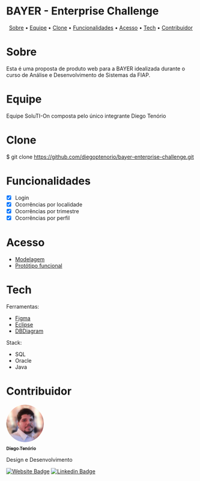 # BAYER - Enterprise Challenge

<p align="center">
 <a href="#sobre">Sobre</a> •
 <a href="#equipe">Equipe</a> •
 <a href="#clone">Clone</a> • 
 <a href="#funcionalidades">Funcionalidades</a> • 
 <a href="#acesso">Acesso</a> • 
 <a href="#tech">Tech</a> •
 <a href="#contribuidor">Contribuidor</a> 
</p>

# Sobre
Esta é uma proposta de produto web para a BAYER idealizada durante o curso de Análise e Desenvolvimento de Sistemas da FIAP.

# Equipe
Equipe SoluTI-On composta pelo único integrante Diego Tenório

# Clone
$ git clone <https://github.com/diegoptenorio/bayer-enterprise-challenge.git>

# Funcionalidades

- [x] Login
- [x] Ocorrências por localidade
- [x] Ocorrências por trimestre
- [x] Ocorrências por perfil

# Acesso

- [Modelagem](https://dbdiagram.io/d/6296993954ce2635273713ac)
- [Protótipo funcional](shorturl.at/rEYZ0)

# Tech

Ferramentas:

- [Figma](https://www.figma.com)
- [Eclipse](https://www.eclipse.org/downloads/)
- [DBDiagram](https://dbdiagram.io/)

Stack:

- SQL
- Oracle
- Java

# Contribuidor

<a href="https://www.linkedin.com/in/diegotenorio" target="_blank">
 <img style="border-radius: 50%;" src="./assets/readme/diegotenorio.png" width="100px;" alt=""/>
 <br />
 <sub><b>Diego Tenório</b></sub></a>


Design e Desenvolvimento

[![Website Badge](https://img.shields.io/website?up_message=Portfolio&url=http%3A%2F%2Fwww.diegotenorio.com.br%2F)](http://www.diegotenorio.com.br) [![Linkedin Badge](https://img.shields.io/badge/-Diego-blue?style=flat-square&logo=Linkedin&logoColor=white&link=https://www.linkedin.com/in/diegotenorio)](https://www.linkedin.com/in/diegotenorio)